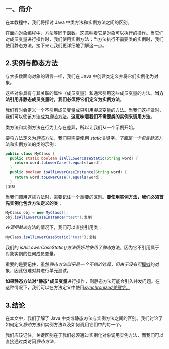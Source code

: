 ## 一、简介

在本教程中，我们将探讨 Java 中类方法和实例方法之间的区别。

在面向对象编程中，方法等同于函数。这意味着它是对象可以执行的操作。当它们对成员变量进行操作时，我们使用实例方法；当方法执行不需要类的实例时，我们使用静态方法。接下来让我们更详细地了解这一点。

## 2.实例与静态方法

与大多数面向对象的语言一样，我们在 Java 中创建类定义并将它们实例化为对象。

这些对象具有与其关联的属性（成员变量）和通常引用这些成员变量的方法。**当方法引用非静态成员变量时，我们必须将它们定义为实例方法**。

我们有时会定义一个不引用成员变量或只引用*静态*变量的方法。当我们这样做时，我们可以使该方法[成为*静态*方法](https://www.baeldung.com/java-static-methods-use-cases)。**这意味着我们不需要类的实例来调用方法**。

类方法和实例方法在行为上存在差异，所以让我们从一个示例开始。

要将方法定义为[*静态*](https://www.baeldung.com/java-static)方法，我们只需要使用 *static*关键字。*下面是一个包含静态*方法和实例方法的类的示例：

```java
public class MyClass {
  public static boolean isAllLowerCaseStatic(String word) {
    return word.toLowerCase().equals(word);
  }
  public boolean isAllLowerCaseInstance(String word) {
    return word.toLowerCase().equals(word);
  }
}复制
```

当我们调用这些方法时，需要记住一个重要的区别。**要使用实例方法，我们必须首先实例化包含方法定义的类**：

```java
MyClass obj = new MyClass();
obj.isAllLowerCaseInstance("test");复制
```

*在调用静态*方法的情况下，我们可以直接引用类：

```java
MyClass.isAllLowerCaseStatic("test");复制
```

我们的 *isAllLowerCaseStatic()*方法很好地使用了*静态*方法，因为它不引用属于对象实例的任何成员变量。

重要的是要记住，虽然*静态方法似乎是一个不错的选择，但由于没有可*[模拟](https://www.baeldung.com/mockito-mock-static-methods)的对象，因此很难对其进行单元测试。

**如果静态方法对\*静态\*成员变量**进行操作，则静态方法可能会引入并发问题。在这种情况下，我们可以在方法定义中使用[*synchronized关键字。*](https://www.baeldung.com/java-synchronized)

## 3.结论

在本文中，我们了解了 Java 中类或静态方法与实例方法之间的区别。我们讨论了如何定义*静态*方法和实例方法以及如何调用它们中的每一个。

我们应该记住，关键区别在于我们必须通过实例化对象调用实例方法，而我们可以直接通过类访问*静态方法。*